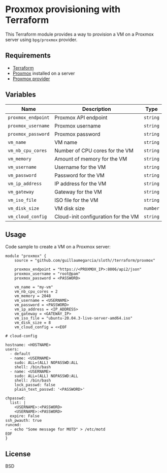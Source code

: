 # Proxmox provisioning with Terraform

This Terraform module provides a way to provision a VM on a Proxmox server using `bpg/proxmox` provider.

## Requirements

- [Terraform](https://www.terraform.io/downloads.html)
- [Proxmox](https://www.proxmox.com/en/downloads) installed on a server
- [Proxmox provider](https://registry.terraform.io/providers/bpg/proxmox/latest/docs)

## Variables

| Name | Description | Type |
|------|-------------|------|
| `proxmox_endpoint` | Proxmox API endpoint | `string` |
| `proxmox_username` | Proxmox username | `string` |
| `proxmox_password` | Proxmox password | `string` |
| `vm_name` | VM name | `string` |
| `vm_nb_cpu_cores` | Number of CPU cores for the VM | `string` |
| `vm_memory` | Amount of memory for the VM | `string` |
| `vm_username` | Username for the VM | `string` |
| `vm_password` | Password for the VM | `string` |
| `vm_ip_address` | IP address for the VM | `string` |
| `vm_gateway` | Gateway for the VM | `string` |
| `vm_iso_file` | ISO file for the VM | `string` |
| `vm_disk_size` | VM disk size | `number` |
| `vm_cloud_config` | Cloud-init configuration for the VM | `string` |

## Usage

Code sample to create a VM on a Proxmox server:

```hcl
module "proxmox" {
    source = "github.com/guillaumegarcia/sloth//terraform/proxmox"

    proxmox_endpoint = "https://<PROXMOX_IP>:8006/api2/json"
    proxmox_username = "root@pam"
    proxmox_password = <PASSWORD>

    vm_name = "my-vm"
    vm_nb_cpu_cores = 2
    vm_memory = 2048
    vm_username = <USERNAME>
    vm_password = <PASSWORD>
    vm_ip_address = <IP_ADDRESS>
    vm_gateway = <GATEWAY_IP>
    vm_iso_file = "ubuntu-20.04.3-live-server-amd64.iso"
    vm_disk_size = 8
    vm_cloud_config = <<EOF

# cloud-config

hostname: <HOSTNAME>
users:
  - default
  - name: <USERNAME>
    sudo: ALL=(ALL) NOPASSWD:ALL
    shell: /bin/bash
  - name: <USERNAME>
    sudo: ALL=(ALL) NOPASSWD:ALL
    shell: /bin/bash
    lock_passwd: false
    plain_text_passwd: '<PASSWORD>'

chpasswd:
  list: |
    <USERNAME>:<PASSWORD>
    <USERNAME>:<PASSWORD>
  expire: False
ssh_pwauth: true
runcmd:
  - echo "Some message for MOTD" > /etc/motd
EOF
}
```

## License

BSD